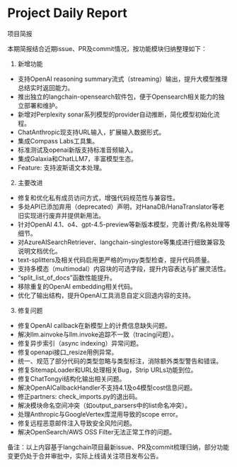 # Project Daily Report

项目简报

本期简报结合近期issue、PR及commit情况，按功能模块归纳整理如下：

1. 新增功能
- 支持OpenAI reasoning summary流式（streaming）输出，提升大模型推理总结实时返回能力。
- 推出独立的langchain-opensearch软件包，便于Opensearch相关能力的独立部署和维护。
- 新增对Perplexity sonar系列模型的provider自动推断，简化模型初始化流程。
- ChatAnthropic现支持URL输入，扩展输入数据形式。
- 集成Compass Labs工具集。
- 标准测试及openai新版支持标准音频输入。
- 集成Galaxia和ChatLLM7，丰富模型生态。
- Feature: 支持波斯语文本处理。

2. 主要改进
- 修复和优化私有成员访问方式，增强代码规范性与兼容性。
- 多处API已添加弃用（deprecated）声明，对HanaDB/HanaTranslator等老旧实现进行废弃并提供新用法。
- 针对OpenAI 4.1、o4、gpt-4.5-preview等新版本模型，完善计费/名称处理等细节。
- 对AzureAISearchRetriever、langchain-singlestore等集成进行细致兼容及说明文档优化。
- text-splitters及相关代码启用更严格的mypy类型检查，提升代码质量。
- 支持多模态（multimodal）内容块的可选字段，提升内容表达与扩展灵活性。
- “split_list_of_docs”函数性能提升。
- 移除重复的OpenAI embedding相关代码。
- 优化了输出结构，提升OpenAI工具消息自定义回退内容的支持。

3. 修复问题
- 修复OpenAI callback在新模型上的计费信息缺失问题。
- 解决llm.ainvoke与llm.invoke追踪不一致（tracing问题）。
- 修复异步索引（async indexing）异常问题。
- 修复openapi接口_resize用例异常。
- 统一、规范了部分代码的类型忽略与类型标注，消除额外类型警告和错误。
- 修复SitemapLoader和URL处理相关Bug，Strip URLs功能到位。
- 修复ChatTongyi结构化输出相关问题。
- 解决OpenAICallbackHandler不支持4.1及o4模型cost信息问题。
- 修正partners: check_imports.py的退出码。
- 解决模块命名空间冲突（如output_parsers中的list命名冲突）。
- 处理Anthropic与GoogleVertex库混用导致的scope error。
- 修复远程恶意邮件注入导致安全风险问题。
- 解决OpenSearch/AWS OSS Filter无法正常工作的问题。

备注：以上内容基于langchain项目最新issue、PR及commit梳理归纳，部分功能变更仍处于合并审批中，实际上线请关注项目发布公告。